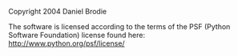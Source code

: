 Copyright 2004 Daniel Brodie

The software is licensed according to the terms of the PSF (Python Software Foundation) license found here: http://www.python.org/psf/license/
